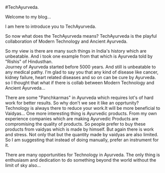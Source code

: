 #TechAyurveda.

Welcome to my blog...









I am here to introduce you to TechAyurveda.

So now what does the TechAyurveda means?
TechAyurveda is the playful collaboration of Modern Technology and Ancient Ayurveda.

So my view is there are many such things in India's history which are unbeatable.
And i took one example from that which is Ayurveda told by "Rishis" of Hindusthan.    
Journey of Ayurveda started before 5000 years. And still is unbeatable to any medical pathy.
I'm glad to say you that any kind of disease like cancer, kidney failure, heart related diseases and so on
can be cure by Ayurveda.
so I thought that what if there is collab between Modern Technology and Ancient Ayurveda...

There are some "Panchkarmas" in Ayurveda which requires lot's of hard work for better results.
So why don't we see it like an opprtunity?
Technology is always there to reduce your work.It will be more beneficial to Vaidyas...
One more interesting thing is Ayurvedic products.
From my own experience companies which are making Ayurvedic Products are compromising the quality of products.
So people prefer to buy these products from vaidyas which is made by himself.
But again there is work and stress. Not only that but the quantity made by vaidyas are also limited.
So I am suggesting that instead of doing manually, prefer an instrument for it.

There are many opportunities for Technology in Ayurveda. The only thing is enthusiasm and dedication to do something beyond the world without the limit of sky also...














